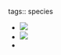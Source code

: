 tags:: species
- ![](https://peach-geographical-bat-397.mypinata.cloud/ipfs/QmWLB4873htBgSKCEZUooFvZ8zGuMnKWTLPgthkrr4wZ6Y)
- ![](https://peach-geographical-bat-397.mypinata.cloud/ipfs/QmeYEnwgyutZPU9nPP6ozq4KLJA8VwDZi4kZLUzDUkuv9j)
-